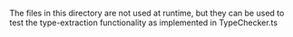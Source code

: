 The files in this directory are not used at runtime, but they can be used to test the type-extraction functionality as implemented in TypeChecker.ts
